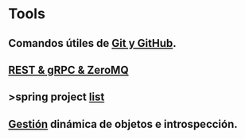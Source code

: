 # Tools
## Comandos útiles de [Git y GitHub](GITIGITHUB.md).
## [REST & gRPC & ZeroMQ](REST&gRPC.md)
## >spring project [list](springProjectList.md)
## [Gestión](Gestióndinámicadeobjetoseintrospección.md) dinámica de objetos e introspección.
